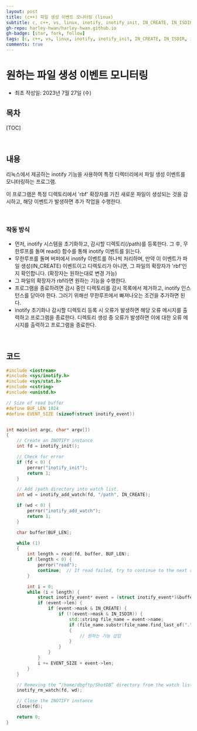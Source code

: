 ```yaml
---
layout: post
title: (c++) 파일 생성 이벤트 모니터링 (linux)
subtitle: c, c++, vs, linux, inotify, inotify_init, IN_CREATE, IN_ISDIR, inotify_rm_watch
gh-repo: harley-hwan/harley-hwan.github.io
gh-badge: [star, fork, follow]
tags: [c, c++, vs, linux, inotify, inotify_init, IN_CREATE, IN_ISDIR, inotify_rm_watch]
comments: true
---
```


# 원하는 파일 생성 이벤트 모니터링
- 최초 작성일: 2023년 7월 27일 (수)

## 목차

[TOC]

<br/>

## 내용

리눅스에서 제공하는 inotify 기능을 사용하여 특정 디렉터리에서 파일 생성 이벤트를 모니터링하는 프로그램. 

이 프로그램은 특정 디렉토리에서 'rbf' 확장자를 가진 새로운 파일이 생성되는 것을 감시하고, 해당 이벤트가 발생하면 추가 작업을 수행한다.

<br/>

### 작동 방식

- 먼저, inotify 시스템을 초기화하고, 감시할 디렉토리(/path)를 등록한다. 그 후, 무한루프를 돌며 read() 함수를 통해 inotify 이벤트를 읽는다.
- 무한루프를 돌며 버퍼에서 inotify 이벤트를 하나씩 처리하며, 만약 이 이벤트가 파일 생성(IN_CREATE) 이벤트이고 디렉토리가 아니면, 그 파일의 확장자가 'rbf'인지 확인합니다. (확장자는 원하는대로 변경 가능)
- 그 파일의 확장자가 rbf라면 원하는 기능을 수행한다.
- 프로그램을 종료하려면 감시 중인 디렉토리를 감시 목록에서 제거하고, inotify 인스턴스를 닫아야 한다. 그러기 위해선 무한루프에서 빠져나오는 조건을 추가하면 된다.
- inotify 초기화나 감시할 디렉토리 등록 시 오류가 발생하면 해당 오류 메시지를 출력하고 프로그램을 종료한다. 디렉토리 생성 중 오류가 발생하면 이에 대한 오류 메시지를 출력하고 프로그램을 종료한다.

<br/>

## 코드

```c++
#include <iostream>
#include <sys/inotify.h>
#include <sys/stat.h>
#include <cstring>
#include <unistd.h>

// Size of read buffer
#define BUF_LEN 1024
#define EVENT_SIZE (sizeof(struct inotify_event))


int main(int argc, char* argv[]) 
{
    // Create an INOTIFY instance
    int fd = inotify_init();

    // Check for error
    if (fd < 0) {
        perror("inotify_init");
        return 1;
    }

    // Add /path directory into watch list.
    int wd = inotify_add_watch(fd, "/path", IN_CREATE);

    if (wd < 0) {
        perror("inotify_add_watch");
        return 1;
    }

    char buffer[BUF_LEN];

    while (1) 
    {
        int length = read(fd, buffer, BUF_LEN);
        if (length < 0) {
            perror("read");
            continue;  // If read failed, try to continue to the next read
        }

        int i = 0;
        while (i < length) {
            struct inotify_event* event = (struct inotify_event*)&buffer[i];
            if (event->len) {
                if (event->mask & IN_CREATE) {
                    if (!(event->mask & IN_ISDIR)) {
                        std::string file_name = event->name;
                        if (file_name.substr(file_name.find_last_of(".") + 1) == "rbf")
                        {
                            // 원하는 기능 삽입
                        }
                    }
                }
            }
            i += EVENT_SIZE + event->len;
        }
    }

    // Removing the “/home/dbgftp/ShotDB” directory from the watch list.
    inotify_rm_watch(fd, wd);

    // Close the INOTIFY instance
    close(fd);

    return 0;
}

```
